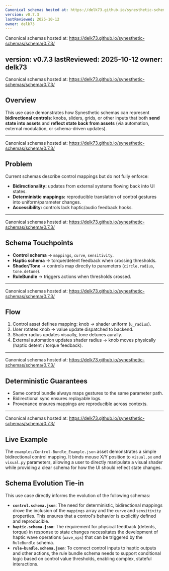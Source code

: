 ```yaml
---
Canonical schemas hosted at: https://delk73.github.io/synesthetic-schemas/schema/0.7.3/
version: v0.7.3
lastReviewed: 2025-10-12
owner: delk73
---
```

Canonical schemas hosted at: https://delk73.github.io/synesthetic-schemas/schema/0.7.3/

version: v0.7.3
lastReviewed: 2025-10-12
owner: delk73
---
Canonical schemas hosted at: https://delk73.github.io/synesthetic-schemas/schema/0.7.3/
## **Overview**

This use case demonstrates how Synesthetic schemas can represent **bidirectional controls**: knobs, sliders, grids, or other inputs that both **send state into assets** and **reflect state back from assets** (via automation, external modulation, or schema-driven updates).

---
Canonical schemas hosted at: https://delk73.github.io/synesthetic-schemas/schema/0.7.3/

## **Problem**

Current schemas describe control mappings but do not fully enforce:

* **Bidirectionality:** updates from external systems flowing back into UI states.
* **Deterministic mappings:** reproducible translation of control gestures into uniform/parameter changes.
* **Accessibility:** controls lack haptic/audio feedback hooks.

---
Canonical schemas hosted at: https://delk73.github.io/synesthetic-schemas/schema/0.7.3/

## **Schema Touchpoints**

* **Control schema** → `mappings`, `curve`, `sensitivity`.
* **Haptic schema** → torque/detent feedback when crossing thresholds.
* **Shader/Tone** → controls map directly to parameters (`circle.radius`, `tone.detune`).
* **RuleBundle** → triggers actions when thresholds crossed.

---
Canonical schemas hosted at: https://delk73.github.io/synesthetic-schemas/schema/0.7.3/

## **Flow**

1. Control asset defines mapping: knob → shader uniform (`u_radius`).
2. User rotates knob → value update dispatched to backend.
3. Shader radius updates visually, tone detunes aurally.
4. External automation updates shader radius → knob moves physically (haptic detent / torque feedback).

---
Canonical schemas hosted at: https://delk73.github.io/synesthetic-schemas/schema/0.7.3/

## **Deterministic Guarantees**

* Same control bundle always maps gestures to the same parameter path.
* Bidirectional sync ensures replayable logs.
* Provenance ensures mappings are reproducible across contexts.

---
Canonical schemas hosted at: https://delk73.github.io/synesthetic-schemas/schema/0.7.3/

## **Live Example**

The `examples/Control-Bundle_Example.json` asset demonstrates a simple bidirectional control mapping. It binds mouse X/Y position to `visual.px` and `visual.py` parameters, allowing a user to directly manipulate a visual shader while providing a clear schema for how the UI should reflect state changes.

## **Schema Evolution Tie-in**

This use case directly informs the evolution of the following schemas:

*   **`control.schema.json`**: The need for deterministic, bidirectional mappings drove the inclusion of the `mappings` array and the `curve` and `sensitivity` properties. This ensures that a control's behavior is explicitly defined and reproducible.
*   **`haptic.schema.json`**: The requirement for physical feedback (detents, torque) in response to state changes necessitates the development of haptic wave operations (`wave_ops`) that can be triggered by the `RuleBundle` schema.
*   **`rule-bundle.schema.json`**: To connect control inputs to haptic outputs and other actions, the rule bundle schema needs to support conditional logic based on control value thresholds, enabling complex, stateful interactions.

